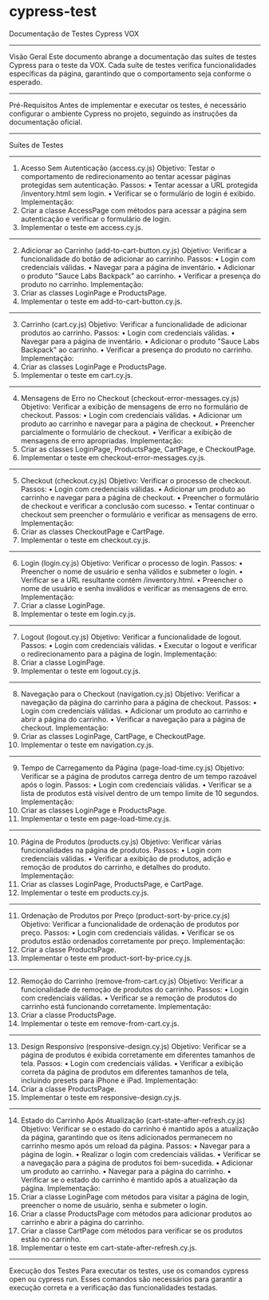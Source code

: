 # cypress-test

Documentação de Testes Cypress VOX
________________________________________
Visão Geral
Este documento abrange a documentação das suítes de testes Cypress para o teste da VOX. Cada suíte de testes verifica funcionalidades específicas da página, garantindo que o comportamento seja conforme o esperado.
________________________________________
Pré-Requisitos
Antes de implementar e executar os testes, é necessário configurar o ambiente Cypress no projeto, seguindo as instruções da documentação oficial.
________________________________________
Suítes de Testes
________________________________________
1. Acesso Sem Autenticação (access.cy.js)
Objetivo: Testar o comportamento de redirecionamento ao tentar acessar páginas protegidas sem autenticação.
Passos:
•	Tentar acessar a URL protegida /inventory.html sem login.
•	Verificar se o formulário de login é exibido.
Implementação:
1.	Criar a classe AccessPage com métodos para acessar a página sem autenticação e verificar o formulário de login.
2.	Implementar o teste em access.cy.js.
________________________________________
2. Adicionar ao Carrinho (add-to-cart-button.cy.js)
Objetivo: Verificar a funcionalidade do botão de adicionar ao carrinho.
Passos:
•	Login com credenciais válidas.
•	Navegar para a página de inventário.
•	Adicionar o produto "Sauce Labs Backpack" ao carrinho.
•	Verificar a presença do produto no carrinho.
Implementação:
1.	Criar as classes LoginPage e ProductsPage.
2.	Implementar o teste em add-to-cart-button.cy.js.
________________________________________
3. Carrinho (cart.cy.js)
Objetivo: Verificar a funcionalidade de adicionar produtos ao carrinho.
Passos:
•	Login com credenciais válidas.
•	Navegar para a página de inventário.
•	Adicionar o produto "Sauce Labs Backpack" ao carrinho.
•	Verificar a presença do produto no carrinho.
Implementação:
1.	Criar as classes LoginPage e ProductsPage.
2.	Implementar o teste em cart.cy.js.
________________________________________
4. Mensagens de Erro no Checkout (checkout-error-messages.cy.js)
Objetivo: Verificar a exibição de mensagens de erro no formulário de checkout.
Passos:
•	Login com credenciais válidas.
•	Adicionar um produto ao carrinho e navegar para a página de checkout.
•	Preencher parcialmente o formulário de checkout.
•	Verificar a exibição de mensagens de erro apropriadas.
Implementação:
1.	Criar as classes LoginPage, ProductsPage, CartPage, e CheckoutPage.
2.	Implementar o teste em checkout-error-messages.cy.js.
________________________________________
5. Checkout (checkout.cy.js)
Objetivo: Verificar o processo de checkout.
Passos:
•	Login com credenciais válidas.
•	Adicionar um produto ao carrinho e navegar para a página de checkout.
•	Preencher o formulário de checkout e verificar a conclusão com sucesso.
•	Tentar continuar o checkout sem preencher o formulário e verificar as mensagens de erro.
Implementação:
1.	Criar as classes CheckoutPage e CartPage.
2.	Implementar o teste em checkout.cy.js.
________________________________________
6. Login (login.cy.js)
Objetivo: Verificar o processo de login.
Passos:
•	Preencher o nome de usuário e senha válidos e submeter o login.
•	Verificar se a URL resultante contém /inventory.html.
•	Preencher o nome de usuário e senha inválidos e verificar as mensagens de erro.
Implementação:
1.	Criar a classe LoginPage.
2.	Implementar o teste em login.cy.js.
________________________________________
7. Logout (logout.cy.js)
Objetivo: Verificar a funcionalidade de logout.
Passos:
•	Login com credenciais válidas.
•	Executar o logout e verificar o redirecionamento para a página de login.
Implementação:
1.	Criar a classe LoginPage.
2.	Implementar o teste em logout.cy.js.
________________________________________
8. Navegação para o Checkout (navigation.cy.js)
Objetivo: Verificar a navegação da página do carrinho para a página de checkout.
Passos:
•	Login com credenciais válidas.
•	Adicionar um produto ao carrinho e abrir a página do carrinho.
•	Verificar a navegação para a página de checkout.
Implementação:
1.	Criar as classes LoginPage, CartPage, e CheckoutPage.
2.	Implementar o teste em navigation.cy.js.
________________________________________
9. Tempo de Carregamento da Página (page-load-time.cy.js)
Objetivo: Verificar se a página de produtos carrega dentro de um tempo razoável após o login.
Passos:
•	Login com credenciais válidas.
•	Verificar se a lista de produtos está visível dentro de um tempo limite de 10 segundos.
Implementação:
1.	Criar as classes LoginPage e ProductsPage.
2.	Implementar o teste em page-load-time.cy.js.
________________________________________
10. Página de Produtos (products.cy.js)
Objetivo: Verificar várias funcionalidades na página de produtos.
Passos:
•	Login com credenciais válidas.
•	Verificar a exibição de produtos, adição e remoção de produtos do carrinho, e detalhes do produto.
Implementação:
1.	Criar as classes LoginPage, ProductsPage, e CartPage.
2.	Implementar o teste em products.cy.js.
________________________________________
11. Ordenação de Produtos por Preço (product-sort-by-price.cy.js)
Objetivo: Verificar a funcionalidade de ordenação de produtos por preço.
Passos:
•	Login com credenciais válidas.
•	Verificar se os produtos estão ordenados corretamente por preço.
Implementação:
1.	Criar a classe ProductsPage.
2.	Implementar o teste em product-sort-by-price.cy.js.
________________________________________
12. Remoção do Carrinho (remove-from-cart.cy.js)
Objetivo: Verificar a funcionalidade de remoção de produtos do carrinho.
Passos:
•	Login com credenciais válidas.
•	Verificar se a remoção de produtos do carrinho está funcionando corretamente.
Implementação:
1.	Criar a classe ProductsPage.
2.	Implementar o teste em remove-from-cart.cy.js.
________________________________________
13. Design Responsivo (responsive-design.cy.js)
Objetivo: Verificar se a página de produtos é exibida corretamente em diferentes tamanhos de tela.
Passos:
•	Login com credenciais válidas.
•	Verificar a exibição correta da página de produtos em diferentes tamanhos de tela, incluindo presets para iPhone e iPad.
Implementação:
1.	Criar a classe ProductsPage.
2.	Implementar o teste em responsive-design.cy.js.
________________________________________
14. Estado do Carrinho Após Atualização (cart-state-after-refresh.cy.js)
Objetivo: Verificar se o estado do carrinho é mantido após a atualização da página, garantindo que os itens adicionados permanecem no carrinho mesmo após um reload da página.
Passos:
•	Navegar para a página de login.
•	Realizar o login com credenciais válidas.
•	Verificar se a navegação para a página de produtos foi bem-sucedida.
•	Adicionar um produto ao carrinho.
•	Navegar para a página do carrinho.
•	Verificar se o estado do carrinho é mantido após a atualização da página.
Implementação:
1.	Criar a classe LoginPage com métodos para visitar a página de login, preencher o nome de usuário, senha e submeter o login.
2.	Criar a classe ProductsPage com métodos para adicionar produtos ao carrinho e abrir a página do carrinho.
3.	Criar a classe CartPage com métodos para verificar se os produtos estão no carrinho.
4.	Implementar o teste em cart-state-after-refresh.cy.js.
________________________________________
Execução dos Testes
Para executar os testes, use os comandos cypress open ou cypress run. Esses comandos são necessários para garantir a execução correta e a verificação das funcionalidades testadas.

